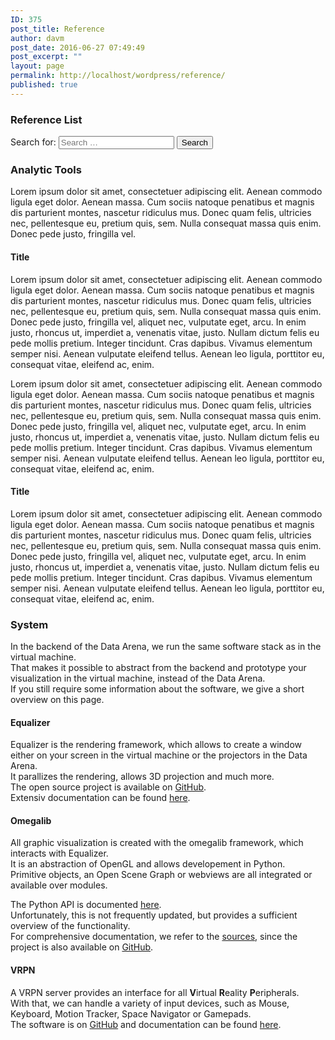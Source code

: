 ```yaml
---
ID: 375
post_title: Reference
author: davm
post_date: 2016-06-27 07:49:49
post_excerpt: ""
layout: page
permalink: http://localhost/wordpress/reference/
published: true
---
```

<h3>Reference List</h3>
<form role="search" method="get" class="search-form" action="http://localhost/wordpress/">
<label>
<span class="screen-reader-text">Search for:</span>
<input class="search-field" placeholder="Search …" value="" name="s" type="search">
</label>
<input class="search-submit" value="Search" type="submit">
</form>
<h3> Analytic Tools</h3>
<p>Lorem ipsum dolor sit amet, consectetuer adipiscing elit. Aenean commodo ligula eget dolor. Aenean massa. Cum sociis natoque penatibus et magnis dis parturient montes, nascetur ridiculus mus. Donec quam felis, ultricies nec, pellentesque eu, pretium quis, sem. Nulla consequat massa quis enim. Donec pede justo, fringilla vel.</p>
<h4>Title</h4>
<p>Lorem ipsum dolor sit amet, consectetuer adipiscing elit. Aenean commodo ligula eget dolor. Aenean massa. Cum sociis natoque penatibus et magnis dis parturient montes, nascetur ridiculus mus. Donec quam felis, ultricies nec, pellentesque eu, pretium quis, sem. Nulla consequat massa quis enim. Donec pede justo, fringilla vel, aliquet nec, vulputate eget, arcu. In enim justo, rhoncus ut, imperdiet a, venenatis vitae, justo. Nullam dictum felis eu pede mollis pretium. Integer tincidunt. Cras dapibus. Vivamus elementum semper nisi. Aenean vulputate eleifend tellus. Aenean leo ligula, porttitor eu, consequat vitae, eleifend ac, enim. </p>
<p>Lorem ipsum dolor sit amet, consectetuer adipiscing elit. Aenean commodo ligula eget dolor. Aenean massa. Cum sociis natoque penatibus et magnis dis parturient montes, nascetur ridiculus mus. Donec quam felis, ultricies nec, pellentesque eu, pretium quis, sem. Nulla consequat massa quis enim. Donec pede justo, fringilla vel, aliquet nec, vulputate eget, arcu. In enim justo, rhoncus ut, imperdiet a, venenatis vitae, justo. Nullam dictum felis eu pede mollis pretium. Integer tincidunt. Cras dapibus. Vivamus elementum semper nisi. Aenean vulputate eleifend tellus. Aenean leo ligula, porttitor eu, consequat vitae, eleifend ac, enim. </p>
<h4>Title</h4>
<p>Lorem ipsum dolor sit amet, consectetuer adipiscing elit. Aenean commodo ligula eget dolor. Aenean massa. Cum sociis natoque penatibus et magnis dis parturient montes, nascetur ridiculus mus. Donec quam felis, ultricies nec, pellentesque eu, pretium quis, sem. Nulla consequat massa quis enim. Donec pede justo, fringilla vel, aliquet nec, vulputate eget, arcu. In enim justo, rhoncus ut, imperdiet a, venenatis vitae, justo. Nullam dictum felis eu pede mollis pretium. Integer tincidunt. Cras dapibus. Vivamus elementum semper nisi. Aenean vulputate eleifend tellus. Aenean leo ligula, porttitor eu, consequat vitae, eleifend ac, enim. </p>
<h3> System </h3>
<p>In the backend of the Data Arena, we run the same software stack as in the virtual machine.<br>
That makes it possible to abstract from the backend and prototype your visualization in the virtual machine, instead of the Data Arena.<br>
If you still require some information about the software, we give a short overview on this page.</p>
<h4>Equalizer</h4>
<p>Equalizer is the rendering framework, which allows to create a window either on your screen in the virtual machine or the projectors in the Data Arena.<br>
It parallizes the rendering, allows 3D projection and much more.<br>
The open source project is available on <a href="https://github.com/Eyescale/Equalizer">GitHub</a>.<br>
Extensiv documentation can be found <a href="http://www.equalizergraphics.com/documentation.html">here</a>.</p>
<h4>Omegalib</h4>
<p>All graphic visualization is created with the omegalib framework, which interacts with Equalizer.<br>
It is an abstraction of OpenGL and allows developement in Python.<br>
Primitive objects, an Open Scene Graph or webviews are all integrated or available over modules.</p>
<p>The Python API is documented <a href="https://github.com/uic-evl/omegalib/wiki/Python-Reference##omegalib-python-reference">here</a>.<br>
Unfortunately, this is not frequently updated, but provides a sufficient overview of the functionality.<br>
For comprehensive documentation, we refer to the <a href="https://github.com/uic-evl/omegalib/blob/master/src/omega/omegaPythonApi.cpp">sources</a>, since the project is also available on <a href="https://github.com/uic-evl/omegalib">GitHub</a>.</p>
<h4>VRPN</h4>
<p>A VRPN server provides an interface for all <strong>V</strong>irtual <strong>R</strong>eality <strong>P</strong>eripherals.<br>
With that, we can handle a variety of input devices, such as Mouse, Keyboard, Motion Tracker, Space Navigator or Gamepads.<br>
The software is on <a href="https://github.com/vrpn/vrpn/wiki">GitHub</a> and documentation can be found <a href="http://dev.vrpn.org/docs/classes.html">here</a>.</p>